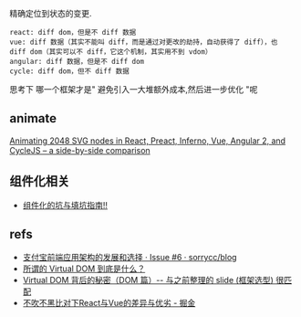 

精确定位到状态的变更.

```
react: diff dom，但是不 diff 数据
vue: diff 数据（其实不能叫 diff，而是通过对更改的劫持，自动获得了 diff），也 diff dom（其实可以不 diff，它这个机制，其实用不到 vdom）
angular: diff 数据，但是不 diff dom
cycle: diff dom，但不 diff 数据

```


思考下 哪一个框架才是" 避免引入一大堆额外成本,然后进一步优化 "呢


## animate

[Animating 2048 SVG nodes in React, Preact, Inferno, Vue, Angular 2, and CycleJS – a side-by-side comparison](https://swizec.com/blog/animating-svg-nodes-react-preact-inferno-vue/swizec/7311)


## 组件化相关


- [组件化的坑与填坑指南!!](https://mp.weixin.qq.com/s/rY4B_EG1A5ScJ11rt9Jasg)

## refs

- [支付宝前端应用架构的发展和选择 · Issue #6 · sorrycc/blog](https://github.com/sorrycc/blog/issues/6)
- [所谓的 Virtual DOM 到底是什么？](https://zhuanlan.zhihu.com/p/37391628)
- [Virtual DOM 背后的秘密（DOM 篇）-- 与之前整理的 slide (框架选型) 很匹配](https://zhuanlan.zhihu.com/p/36259218)
- [不吹不黑比对下React与Vue的差异与优劣 - 掘金](https://juejin.im/post/5c0a92f2e51d455b3d3dc181)